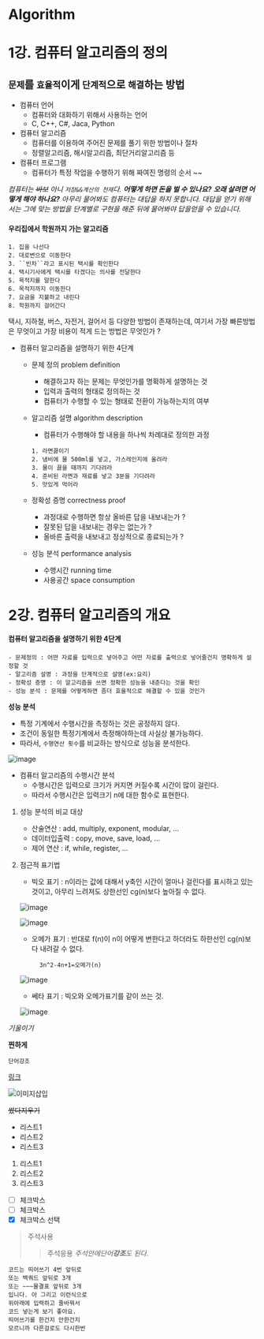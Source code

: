 # Algorithm 

# 1강. 컴퓨터 알고리즘의 정의

## `문제`를 `효율적`이게 `단계적`으로 `해결`하는 방법

- 컴퓨터 언어
	- 컴퓨터와 대화하기 위해서 사용하는 언어
	- C, C++, C#, Jaca, Python
- 컴퓨터 알고리즘
	- 컴퓨터를 이용하여 주어진 문제를 풀기 위한 방법이나 절차
	- 정렬알고리즘, 해시알고리즘, 최단거리알고리즘 등 
- 컴퓨터 프로그램
	- 컴퓨터가 특정 작업을 수행하기 위해 짜여진 명령의 순서 ~~

*컴퓨터는 ~~바보~~ 아니 ``저장&&계산의 천재``다. 
**어떻게 하면 돈을 벌 수 있나요?**
**오래 살려면 어떻게 해야 하나요?** 
아무리 물어봐도 컴퓨터는 대답을 하지 못합니다. 대답을 얻기 위해서는 그에 맞는 방법을 
단계별로 구현을 해준 뒤에 물어봐야 답을얻을 수 있습니다.*


#### 우리집에서 학원까지 가는 알고리즘

````
1. 집을 나선다
2. 대로변으로 이동한다
3. ``빈차``라고 표시된 택시를 확인한다
4. 택시기사에게 택시를 타겠다는 의사를 전달한다 
5. 목적지를 말한다 
6. 목적지까지 이동한다
7. 요금을 지불하고 내린다
8. 학원까지 걸어간다 
````


택시, 지하철, 버스, 자전거, 걸어서 등 다양한 방법이 존재하는데, 여기서 가장 빠른방법은 
무엇이고 가장 비용이 적게 드는 방법은 무엇인가 ? 

- 컴퓨터 알고리즘을 설명하기 위한 4단계
	- 문제 정의 problem definition
		- 해결하고자 하는 문제는 무엇인가를 명확하게 설명하는 것 
		- 입력과 출력의 형태로 정의하는 것
		- 컴퓨터가 수행할 수 있는 형태로 전환이 가능하는지의 여부 
	- 알고리즘 설명 algorithm description
		- 컴퓨터가 수행해야 할 내용을 하나씩 차례대로 정의한 과정
		
		````
		1. 라면끓이기
		2. 냄비에 물 500ml를 넣고, 가스레인지에 올려라
		3. 물이 끓을 때까지 기다려라
		4. 준비된 라면과 재료를 넣고 3분을 기다려라 
		5. 맛있게 먹어라
		````
		
	- 정확성 증명 correctness proof
		- 과정대로 수행하면 항상 올바른 답을 내보내는가 ? 
		- 잘못된 답을 내보내는 경우는 없는가 ? 
		- 올바른 출력을 내보내고 정상적으로 종료되는가 ? 
	- 성능 분석 performance analysis
		- 수행시간 running time
		- 사용공간 space consumption
	

# 2강. 컴퓨터 알고리즘의 개요

#### 컴퓨터 알고리즘을 설명하기 위한 4단계
	- 문제정의 : 어떤 자료를 입력으로 넣어주고 어떤 자료를 출력으로 넣어줄건지 명확하게 설정할 것
	- 알고리즘 설명 : 과정을 단계적으로 설명(ex:요리) 
	- 정확성 증명 : 이 알고리즘을 쓰면 정확한 성능을 내준다는 것을 확인
	- 성능 분석 : 문제를 어떻게하면 좀더 효율적으로 해결할 수 있을 것인가

**성능 분석**
- 특정 기계에서 수행시간을 측정하는 것은 공정하지 않다. 
- 조건이 동일한 특정기계에서 측정해야하는데 사실상 불가능하다. 
- 따라서, `수행연산 횟수`를 비교하는 방식으로 성능을 분석한다.

![image](https://user-images.githubusercontent.com/34432988/40132627-4979d4e8-5978-11e8-9724-0d0742b93169.png)

- 컴퓨터 알고리즘의 수행시간 분석 
	- 수행시간은 입력으로 크기가 커지면 커질수록 시간이 많이 걸린다.
	- 따라서 수행시간은 입력크기 n에 대한 함수로 표현한다. 
		
1. 성능 분석의 비교 대상
	- 산술연산 : add, multiply, exponent, modular, ...
	- 데이터입출력 : copy, move, save, load, ...
	- 제어 연산 : if, while, register, ...
	
2. 점근적 표기법 
	- 빅오 표기 : n이라는 값에 대해서 y축인 시간이 얼마나 걸린다를 표시하고 있는 것이고, 아무리 느려져도 상한선인 cg(n)보다 높아질 수 없다.
	
	![image](https://user-images.githubusercontent.com/34432988/40133143-db16789c-5979-11e8-93b3-d9ebc2294c21.png)

	![image](https://user-images.githubusercontent.com/34432988/40133355-6ed482b8-597a-11e8-88ca-72813704309b.png)

	- 오메가 표기 : 반대로 f(n)이 n이 어떻게 변한다고 하더라도 하한선인 cg(n)보다 내려갈 수 없다. 
	  	
		     `3n^2-4n+1=오메가(n)`
	
	![image](https://user-images.githubusercontent.com/34432988/40133530-08e34c72-597b-11e8-81f6-9c658332b224.png)
	
	- 쎄타 표기 : 빅오와 오메가표기를 같이 쓰는 것. 
		
	![image](https://user-images.githubusercontent.com/34432988/40133497-f147c89a-597a-11e8-8cb1-f92628628f86.png)









*기울이기*

**찐하게**

`단어강조`

[링크](http://naver.com)

![이미지삽입](https://a.disquscdn.com/1525719473/images/noavatar92.png)

~~썼다지우기~~

- 리스트1
- 리스트2
- 리스트3

1. 리스트1
2. 리스트2
3. 리스트3

- [ ] 체크박스
- [ ] 체크박스
- [x] 체크박스 선택
  
 > 주석사용
 >> 주석응용
 > *주석안에단어**강조**도 된다*.


	코드는 띄어쓰기 4번 앞뒤로 
	또는 백쿼드 앞뒤로 3개
	또는 ~~~물결표 앞뒤로 3개
	입니다. 아 그리고 이런식으로 
	위아래에 입력하고 줄바꿔서 
	코드 넣는게 보기 좋아요.
	띄어쓰기를 한건지 안한건지 
	모르니까 다른걸로도 다시한번
		
```
